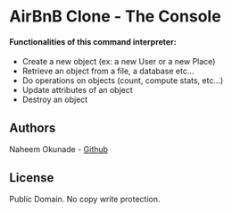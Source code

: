 # AirBnB Clone - The Console

#### Functionalities of this command interpreter:

- Create a new object (ex: a new User or a new Place)
- Retrieve an object from a file, a database etc...
- Do operations on objects (count, compute stats, etc...)
- Update attributes of an object
- Destroy an object

## Authors

Naheem Okunade - [Github](https://github.com/Demmythetechie)

## License

Public Domain. No copy write protection.
